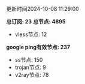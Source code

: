 更新时间2024-10-08 11:29:00

**总订阅: 23**
**总节点: 4895**
- vless节点: 12

**google ping有效节点: 237**
- ss节点: 150
- trojan节点: 9
- v2ray节点: 78
